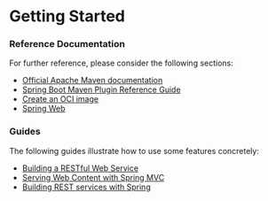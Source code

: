 # Getting Started

### Reference Documentation
For further reference, please consider the following sections:

* [Official Apache Maven documentation](https://maven.apache.org/guides/index.html)
* [Spring Boot Maven Plugin Reference Guide](https://docs.spring.io/spring-boot/docs/2.7.17-SNAPSHOT/maven-plugin/reference/html/)
* [Create an OCI image](https://docs.spring.io/spring-boot/docs/2.7.17-SNAPSHOT/maven-plugin/reference/html/#build-image)
* [Spring Web](https://docs.spring.io/spring-boot/docs/2.7.17-SNAPSHOT/reference/htmlsingle/index.html#web)

### Guides
The following guides illustrate how to use some features concretely:

* [Building a RESTful Web Service](https://spring.io/guides/gs/rest-service/)
* [Serving Web Content with Spring MVC](https://spring.io/guides/gs/serving-web-content/)
* [Building REST services with Spring](https://spring.io/guides/tutorials/rest/)

